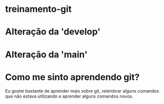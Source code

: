 # treinamento-git

# Alteração da 'develop'
# Alteração da 'main'

# Como me sinto aprendendo git?

Eu gostei bastante de aprender mais sobre git, relembrar alguns comandos que não estava utilizando e aprender alguns comandos novos.